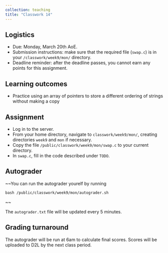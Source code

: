 ```yaml
---
collection: teaching
title: "Classwork 14"
---
```


## Logistics
* Due: Monday, March 20th AoE.
* Submission instructions: make sure that the required file (`swap.c`) is in your
	`/classwork/week9/mon/` directory.
* Deadline reminder: after the deadline passes, you cannot earn any points for
	this assignment.

## Learning outcomes
* Practice using an array of pointers to store a different ordering of strings
	without making a copy

## Assignment

* Log in to the server.
* From your home directory, navigate to `classwork/week9/mon/`, creating directories `week9`
and `mon` if necessary.
* Copy the file `/public/classwork/week9/mon/swap.c` to your current directory.
* In `swap.c`, fill in the code described under `TODO`.


## Autograder

~~You can run the autograder yourelf by running
```
bash /public/classwork/week9/mon/autograder.sh
```
~~

The `autograder.txt` file will be updated every 5 minutes.

## Grading turnaround

The autograder will be run at 6am to calculate final scores. Scores will be
uploaded to D2L by the next class period.
